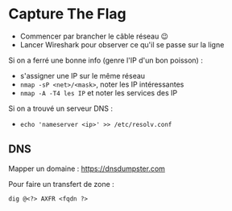 # Capture The Flag

- Commencer par brancher le câble réseau :wink:
- Lancer Wireshark pour observer ce qu'il se passe sur la ligne

Si on a ferré une bonne info (genre l'IP d'un bon poisson) :
- s'assigner une IP sur le même réseau
- `nmap -sP <net>/<mask>`, noter les IP intéressantes
- `nmap -A -T4 les IP` et noter les services des IP

Si on a trouvé un serveur DNS :
- `echo 'nameserver <ip>' >> /etc/resolv.conf`

## DNS

Mapper un domaine : https://dnsdumpster.com

Pour faire un transfert de zone :
```
dig @<?> AXFR <fqdn ?>
```
